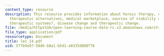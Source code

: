 ```yaml
---
content_type: resource
description: This resource provides information about heroic therapy, emergence of
  therapeutic alternatives, medical marketplace, sources of stability and change in
  therapeutic systems?, disease change and therapeutic change.
file: /media/https%3A/open-learning-course-data-rc.s3.amazonaws.com/sts-005-disease-and-society-in-america-fall-2005/5f7b9a9758d6b8a1b5d1a0335d888f76_lec_14.pdf
file_type: application/pdf
resourcetype: Document
title: lec_14.pdf
uid: 5f7b9a97-58d6-b8a1-b5d1-a0335d888f76
---
```

